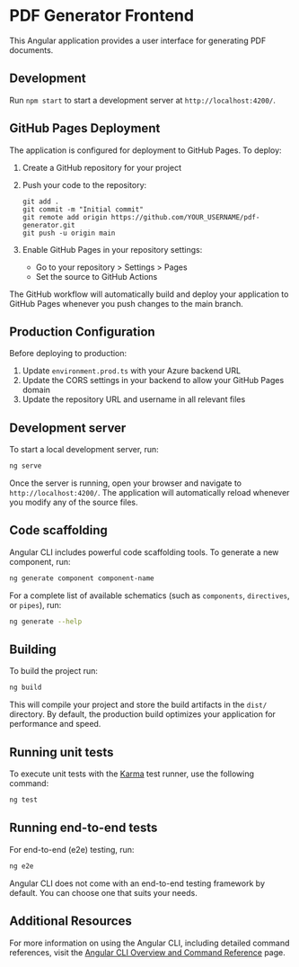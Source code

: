 # PDF Generator Frontend

This Angular application provides a user interface for generating PDF documents.

## Development

Run `npm start` to start a development server at `http://localhost:4200/`.

## GitHub Pages Deployment

The application is configured for deployment to GitHub Pages. To deploy:

1. Create a GitHub repository for your project
2. Push your code to the repository:
   ```
   git add .
   git commit -m "Initial commit"
   git remote add origin https://github.com/YOUR_USERNAME/pdf-generator.git
   git push -u origin main
   ```

3. Enable GitHub Pages in your repository settings:
   - Go to your repository > Settings > Pages
   - Set the source to GitHub Actions

The GitHub workflow will automatically build and deploy your application to GitHub Pages whenever you push changes to the main branch.

## Production Configuration

Before deploying to production:

1. Update `environment.prod.ts` with your Azure backend URL
2. Update the CORS settings in your backend to allow your GitHub Pages domain
3. Update the repository URL and username in all relevant files

## Development server

To start a local development server, run:

```bash
ng serve
```

Once the server is running, open your browser and navigate to `http://localhost:4200/`. The application will automatically reload whenever you modify any of the source files.

## Code scaffolding

Angular CLI includes powerful code scaffolding tools. To generate a new component, run:

```bash
ng generate component component-name
```

For a complete list of available schematics (such as `components`, `directives`, or `pipes`), run:

```bash
ng generate --help
```

## Building

To build the project run:

```bash
ng build
```

This will compile your project and store the build artifacts in the `dist/` directory. By default, the production build optimizes your application for performance and speed.

## Running unit tests

To execute unit tests with the [Karma](https://karma-runner.github.io) test runner, use the following command:

```bash
ng test
```

## Running end-to-end tests

For end-to-end (e2e) testing, run:

```bash
ng e2e
```

Angular CLI does not come with an end-to-end testing framework by default. You can choose one that suits your needs.

## Additional Resources

For more information on using the Angular CLI, including detailed command references, visit the [Angular CLI Overview and Command Reference](https://angular.dev/tools/cli) page.
